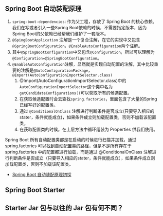 ## Spring Boot 自动装配原理

1. `spring-boot-dependencies`: 作为父工程，存放了 Spring Boot 的核心依赖。我们在写或者引入一些Spring Boot依赖的时候，不需要指定版本，因为 Spring Boot的父依赖已经帮我们维护了一套版本。
2. `@SpingBootApplication` 注解是一个复合注解，在它的实现中又包含`@SpringBootConfiguration`，`@EnableAutoConfiguration`两个注解。
3. 其中`@SpringBootConfiguration`中又包含`@Configuration`，所以可以理解为`@Configuration=@SpringBootConfiguration`。
4. `@EnableAutoConfiguration`注解，显然就是实现自动配置的注解，其中比较重要的注解是`@AutoConfigurationPackage`，`@Import(AutoConfigurationImportSelector.class)`
   1. @Import(AutoConfigurationImportSelector.class)中的`AutoConfigurationImportSelector`这个类中名为`getCandidateConfigurations()`可以获取所有的候选配置。
   2. 在获取候选配置时会去查找`spring.factories`，里面包含了大量的Spring已经写好的配置类。
   3. 通过 `@ConditionalOnClass` 注解进行判断条件是否成立(只要导入相应的stater，条件就能成立)，如果条件成立则加载配置类，否则不加载该配置类。
   4. 在获取配置类的时候，在上层方法中循环组装为 Properties 供我们使用。

Spring Boot 所有自动配置类都是在启动的时候进行扫描并加载，通过 spring.factories 可以找到自动配置类的路径，但是不是所有存在于 spring.factories 中的配置都进行加载，而是通过 @ConditionalOnClass 注解进行判断条件是否成立（只要导入相应的stater，条件就能成立），如果条件成立则加载配置类，否则不加载该配置类。

- [Spring Boot 自动装配原理初探](https://juejin.im/post/6844904009577267207)

## Spring Boot Starter

## Starter Jar 包与以往的 Jar 包有何不同？

